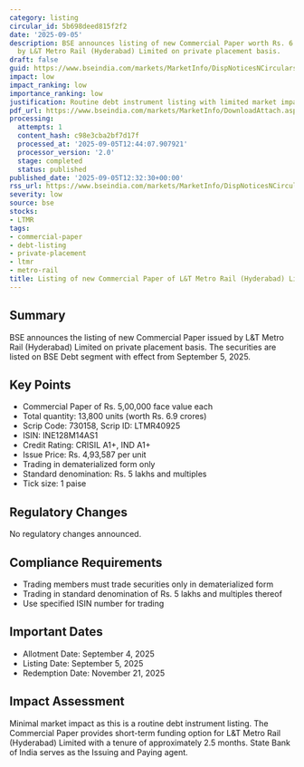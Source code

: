 ```yaml
---
category: listing
circular_id: 5b698deed815f2f2
date: '2025-09-05'
description: BSE announces listing of new Commercial Paper worth Rs. 6.9 crores issued
  by L&T Metro Rail (Hyderabad) Limited on private placement basis.
draft: false
guid: https://www.bseindia.com/markets/MarketInfo/DispNoticesNCirculars.aspx?Noticeid={C3145B6B-B427-4F90-BC62-CB1EEA7614CD}&noticeno=20250905-27&dt=09/05/2025&icount=27&totcount=30&flag=0
impact: low
impact_ranking: low
importance_ranking: low
justification: Routine debt instrument listing with limited market impact
pdf_url: https://www.bseindia.com/markets/MarketInfo/DownloadAttach.aspx?id=20250905-27&attachedId=
processing:
  attempts: 1
  content_hash: c98e3cba2bf7d17f
  processed_at: '2025-09-05T12:44:07.907921'
  processor_version: '2.0'
  stage: completed
  status: published
published_date: '2025-09-05T12:32:30+00:00'
rss_url: https://www.bseindia.com/markets/MarketInfo/DispNoticesNCirculars.aspx?Noticeid={C3145B6B-B427-4F90-BC62-CB1EEA7614CD}&noticeno=20250905-27&dt=09/05/2025&icount=27&totcount=30&flag=0
severity: low
source: bse
stocks:
- LTMR
tags:
- commercial-paper
- debt-listing
- private-placement
- ltmr
- metro-rail
title: Listing of new Commercial Paper of L&T Metro Rail (Hyderabad) Limited
---
```


## Summary

BSE announces the listing of new Commercial Paper issued by L&T Metro Rail (Hyderabad) Limited on private placement basis. The securities are listed on BSE Debt segment with effect from September 5, 2025.

## Key Points

- Commercial Paper of Rs. 5,00,000 face value each
- Total quantity: 13,800 units (worth Rs. 6.9 crores)
- Scrip Code: 730158, Scrip ID: LTMR40925
- ISIN: INE128M14AS1
- Credit Rating: CRISIL A1+, IND A1+
- Issue Price: Rs. 4,93,587 per unit
- Trading in dematerialized form only
- Standard denomination: Rs. 5 lakhs and multiples
- Tick size: 1 paise

## Regulatory Changes

No regulatory changes announced.

## Compliance Requirements

- Trading members must trade securities only in dematerialized form
- Trading in standard denomination of Rs. 5 lakhs and multiples thereof
- Use specified ISIN number for trading

## Important Dates

- Allotment Date: September 4, 2025
- Listing Date: September 5, 2025
- Redemption Date: November 21, 2025

## Impact Assessment

Minimal market impact as this is a routine debt instrument listing. The Commercial Paper provides short-term funding option for L&T Metro Rail (Hyderabad) Limited with a tenure of approximately 2.5 months. State Bank of India serves as the Issuing and Paying agent.